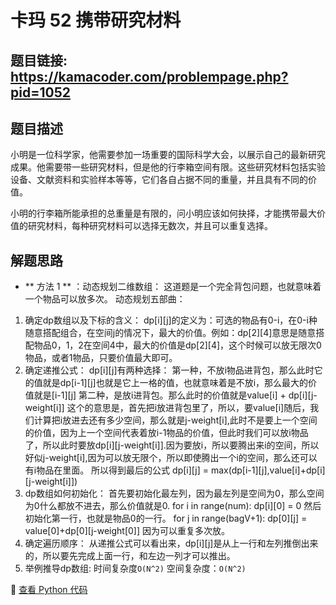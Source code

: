 # 卡玛 52 携带研究材料

## 题目链接: https://kamacoder.com/problempage.php?pid=1052

## 题目描述
小明是一位科学家，他需要参加一场重要的国际科学大会，以展示自己的最新研究成果。他需要带一些研究材料，但是他的行李箱空间有限。这些研究材料包括实验设备、文献资料和实验样本等等，它们各自占据不同的重量，并且具有不同的价值。

小明的行李箱所能承担的总重量是有限的，问小明应该如何抉择，才能携带最大价值的研究材料，每种研究材料可以选择无数次，并且可以重复选择。
## 解题思路
- ** 方法 1 ** ：动态规划二维数组：
这道题是一个完全背包问题，也就意味着一个物品可以放多次。
动态规划五部曲：
1. 确定dp数组以及下标的含义：
dp[i][j]的定义为：可选的物品有0-i，在0-i种随意搭配组合，在空间j的情况下，最大的价值。例如：dp[2][4]意思是随意搭配物品0，1，2在空间4中，最大的价值是dp[2][4]，这个时候可以放无限次0物品，或者1物品，只要价值最大即可。
2. 确定递推公式：
dp[i][j]有两种选择：
第一种，不放i物品进背包，那么此时它的值就是dp[i-1][j]也就是它上一格的值，也就意味着是不放i，那么最大的价值就是[i-1][j]
第二种，是放i进背包。那么此时的价值就是value[i] + dp[i][j-weight[i]]
这个的意思是，首先把i放进背包里了，所以，要value[i]随后，我们计算把i放进去还有多少空间，那么就是j-weight[i],此时不是要上一个空间的价值，因为上一个空间代表着放i-1物品的价值，但此时我们可以放i物品了，所以此时要放dp[i][j-weight[i]].因为要放i，所以要腾出来i的空间，所以好似j-weight[i],因为可以放无限个，所以即使腾出一个i的空间，那么还可以有i物品在里面。
所以得到最后的公式
dp[i][j] = max(dp[i-1][j],value[i]+dp[i][j-weight[i]])
3. dp数组如何初始化：
首先要初始化最左列，因为最左列是空间为0，那么空间为0什么都放不进去，那么价值就是0.
for i in range(num):
        dp[i][0] = 0
然后初始化第一行，也就是物品0的一行。
for j in range(bagV+1):
    dp[0][j] = value[0]+dp[0][j-weight[0]]
因为可以重复多次放。
4. 确定遍历顺序：
从递推公式可以看出来，dp[i][j]是从上一行和左列推倒出来的，所以要先完成上面一行，和左边一列才可以推出。
5. 举例推导dp数组:
时间复杂度`O(N^2)` 
空间复杂度：`O(N^2)` 



📌 [查看 Python 代码](../solutions/python/卡玛_52_携带研究材料.py)